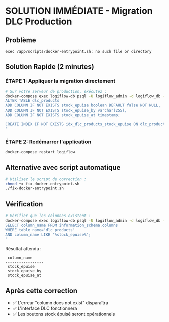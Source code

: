 # SOLUTION IMMÉDIATE - Migration DLC Production

## Problème
```
exec /app/scripts/docker-entrypoint.sh: no such file or directory
```

## Solution Rapide (2 minutes)

### ÉTAPE 1: Appliquer la migration directement
```bash
# Sur votre serveur de production, exécutez :
docker-compose exec logiflow-db psql -U logiflow_admin -d logiflow_db -c "
ALTER TABLE dlc_products 
ADD COLUMN IF NOT EXISTS stock_epuise boolean DEFAULT false NOT NULL,
ADD COLUMN IF NOT EXISTS stock_epuise_by varchar(255),
ADD COLUMN IF NOT EXISTS stock_epuise_at timestamp;

CREATE INDEX IF NOT EXISTS idx_dlc_products_stock_epuise ON dlc_products(stock_epuise);
"
```

### ÉTAPE 2: Redémarrer l'application
```bash
docker-compose restart logiflow
```

## Alternative avec script automatique
```bash
# Utilisez le script de correction :
chmod +x fix-docker-entrypoint.sh
./fix-docker-entrypoint.sh
```

## Vérification
```bash
# Vérifier que les colonnes existent :
docker-compose exec logiflow-db psql -U logiflow_admin -d logiflow_db -c "
SELECT column_name FROM information_schema.columns 
WHERE table_name='dlc_products' 
AND column_name LIKE '%stock_epuise%';
"
```

Résultat attendu :
```
 column_name     
-----------------
 stock_epuise
 stock_epuise_by  
 stock_epuise_at
```

## Après cette correction
- ✅ L'erreur "column does not exist" disparaîtra
- ✅ L'interface DLC fonctionnera
- ✅ Les boutons stock épuisé seront opérationnels
